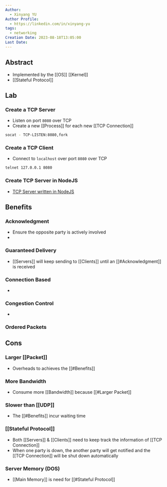 ```yaml
---
Author:
  - Xinyang YU
Author Profile:
  - https://linkedin.com/in/xinyang-yu
tags:
  - networking
Creation Date: 2023-08-18T13:05:00
Last Date:
---
```

## Abstract
- Implemented by the [[OS]] [[Kernel]]
- [[Stateful Protocol]]


## Lab
### Create a TCP Server
- Listen on port `8080` over TCP
- Create a new [[Process]] for each new [[TCP Connection]]
```bash
socat - TCP-LISTEN:8080,fork
```
### Create a TCP Client
- Connect to `localhost` over port `8080` over TCP
```bash
telnet 127.0.0.1 8080
```
### Create TCP Server in NodeJS
- [TCP Server written in NodeJS](https://github.com/hnasr/javascript_playground/blob/master/tcp/tcp.js)



## Benefits
### Acknowledgment
- Ensure the opposite party is actively involved 
-

### Guaranteed Delivery
- [[Servers]] will keep sending to [[Clients]] until an [[#Acknowledgment]] is received

### Connection Based
- 

### Congestion Control
- 


### Ordered Packets



## Cons
### Larger [[Packet]]
- Overheads to achieves the [[#Benefits]]

### More Bandwidth
- Consume more [[Bandwidth]] because [[#Larger Packet]]

### Slower than [[UDP]]
- The [[#Benefits]] incur waiting time

### [[Stateful Protocol]]
- Both [[Servers]] & [[Clients]] need to keep track the information of [[TCP Connection]]
- When one party is down, the another party will get notified and the [[TCP Connection]] will be shut down automatically 

### Server Memory (DOS)
- [[Main Memory]] is need for [[#Stateful Protocol]]
